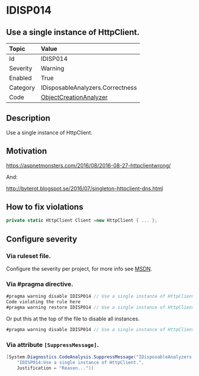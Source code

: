 # IDISP014
## Use a single instance of HttpClient.

| Topic    | Value
| :--      | :-- |
| Id       | IDISP014
| Severity | Warning
| Enabled  | True
| Category | IDisposableAnalyzers.Correctness
| Code     | [ObjectCreationAnalyzer]([ObjectCreationAnalyzer](https://github.com/DotNetAnalyzers/IDisposableAnalyzers/blob/master/IDisposableAnalyzers/Analyzers/ObjectCreationAnalyzer.cs))

## Description

Use a single instance of HttpClient.

## Motivation

https://aspnetmonsters.com/2016/08/2016-08-27-httpclientwrong/

And:

http://byterot.blogspot.se/2016/07/singleton-httpclient-dns.html

## How to fix violations

```cs
private static HttpClient Client =new HttpClient { ... };
```

<!-- start generated config severity -->
## Configure severity

### Via ruleset file.

Configure the severity per project, for more info see [MSDN](https://msdn.microsoft.com/en-us/library/dd264949.aspx).

### Via #pragma directive.
```C#
#pragma warning disable IDISP014 // Use a single instance of HttpClient.
Code violating the rule here
#pragma warning restore IDISP014 // Use a single instance of HttpClient.
```

Or put this at the top of the file to disable all instances.
```C#
#pragma warning disable IDISP014 // Use a single instance of HttpClient.
```

### Via attribute `[SuppressMessage]`.

```C#
[System.Diagnostics.CodeAnalysis.SuppressMessage("IDisposableAnalyzers.Correctness", 
    "IDISP014:Use a single instance of HttpClient.", 
    Justification = "Reason...")]
```
<!-- end generated config severity -->
